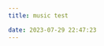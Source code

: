 ```yaml
---
title: music test

date: 2023-07-29 22:47:23
---
```


<link rel="stylesheet" href="https://cdn.jsdelivr.net/npm/aplayer/dist/APlayer.min.css"/>
<script src="https://cdn.jsdelivr.net/npm/aplayer/dist/APlayer.min.js"></script>

<script src="https://fqh.yllhwa.com/js/Meting.min.js"></script>

<script>
    // 自定义 meting_api
    var meting_api='https://api.injahow.cn/meting/?server=:server&type=:type&id=:id&auth=:auth&r=:r';
</script>
<meting-js
	server="tencent"
	type="playlist"
	id="8976385915"
    path="https://fqh.yllhwa.com/music/">
</meting-js>
